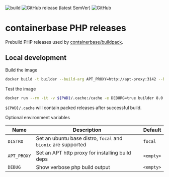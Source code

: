 ![build](https://github.com/containerbase/php-prebuild/actions/workflows/build.yml/badge.svg)
![GitHub release (latest SemVer)](https://img.shields.io/github/v/release/containerbase/php-prebuild)
![GitHub](https://img.shields.io/github/license/containerbase/php-prebuild)

# containerbase PHP releases

Prebuild PHP releases used by [containerbase/buildpack](https://github.com/containerbase/buildpack).

## Local development

Build the image

```bash
docker build -t builder --build-arg APT_PROXY=http://apt-proxy:3142 --build-arg DISTRO=focal .
```

Test the image

```bash
docker run --rm -it -v ${PWD}/.cache:/cache -e DEBURG=true builder 8.0.3
```

`${PWD}/.cache` will contain packed releases after successful build.

Optional environment variables

| Name        | Description                                                   | Default   |
| ----------- | ------------------------------------------------------------- | --------- |
| `DISTRO`    | Set an ubuntu base distro, `focal` and `bionic` are supported | `focal`   |
| `APT_PROXY` | Set an APT http proxy for installing build deps               | `<empty>` |
| `DEBUG`     | Show verbose php build output                                 | `<empty>` |
